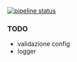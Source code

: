 [![pipeline status](https://gitlab.neosperience.com/neosperience-cloud/starter-serverless-python/badges/master/pipeline.svg)](https://gitlab.neosperience.com/neosperience-cloud/starter-serverless-python/commits/master)

### TODO

* validazione config
* logger
